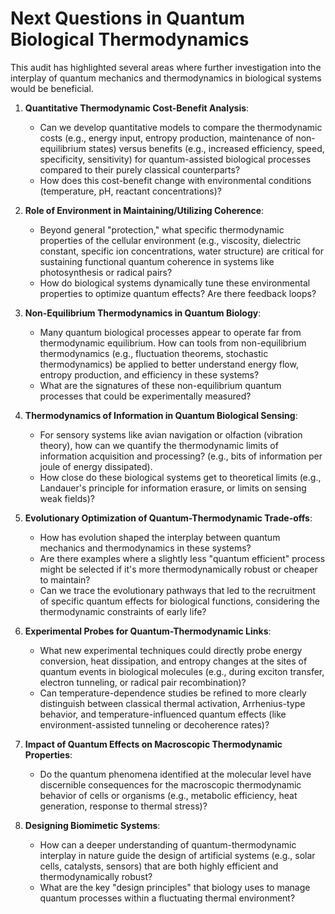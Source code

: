 # Next Questions in Quantum Biological Thermodynamics

This audit has highlighted several areas where further investigation into the interplay of quantum mechanics and thermodynamics in biological systems would be beneficial.

1.  **Quantitative Thermodynamic Cost-Benefit Analysis**:
    *   Can we develop quantitative models to compare the thermodynamic costs (e.g., energy input, entropy production, maintenance of non-equilibrium states) versus benefits (e.g., increased efficiency, speed, specificity, sensitivity) for quantum-assisted biological processes compared to their purely classical counterparts?
    *   How does this cost-benefit change with environmental conditions (temperature, pH, reactant concentrations)?

2.  **Role of Environment in Maintaining/Utilizing Coherence**:
    *   Beyond general "protection," what specific thermodynamic properties of the cellular environment (e.g., viscosity, dielectric constant, specific ion concentrations, water structure) are critical for sustaining functional quantum coherence in systems like photosynthesis or radical pairs?
    *   How do biological systems dynamically tune these environmental properties to optimize quantum effects? Are there feedback loops?

3.  **Non-Equilibrium Thermodynamics in Quantum Biology**:
    *   Many quantum biological processes appear to operate far from thermodynamic equilibrium. How can tools from non-equilibrium thermodynamics (e.g., fluctuation theorems, stochastic thermodynamics) be applied to better understand energy flow, entropy production, and efficiency in these systems?
    *   What are the signatures of these non-equilibrium quantum processes that could be experimentally measured?

4.  **Thermodynamics of Information in Quantum Biological Sensing**:
    *   For sensory systems like avian navigation or olfaction (vibration theory), how can we quantify the thermodynamic limits of information acquisition and processing? (e.g., bits of information per joule of energy dissipated).
    *   How close do these biological systems get to theoretical limits (e.g., Landauer's principle for information erasure, or limits on sensing weak fields)?

5.  **Evolutionary Optimization of Quantum-Thermodynamic Trade-offs**:
    *   How has evolution shaped the interplay between quantum mechanics and thermodynamics in these systems?
    *   Are there examples where a slightly less "quantum efficient" process might be selected if it's more thermodynamically robust or cheaper to maintain?
    *   Can we trace the evolutionary pathways that led to the recruitment of specific quantum effects for biological functions, considering the thermodynamic constraints of early life?

6.  **Experimental Probes for Quantum-Thermodynamic Links**:
    *   What new experimental techniques could directly probe energy conversion, heat dissipation, and entropy changes at the sites of quantum events in biological molecules (e.g., during exciton transfer, electron tunneling, or radical pair recombination)?
    *   Can temperature-dependence studies be refined to more clearly distinguish between classical thermal activation, Arrhenius-type behavior, and temperature-influenced quantum effects (like environment-assisted tunneling or decoherence rates)?

7.  **Impact of Quantum Effects on Macroscopic Thermodynamic Properties**:
    *   Do the quantum phenomena identified at the molecular level have discernible consequences for the macroscopic thermodynamic behavior of cells or organisms (e.g., metabolic efficiency, heat generation, response to thermal stress)?

8.  **Designing Biomimetic Systems**:
    *   How can a deeper understanding of quantum-thermodynamic interplay in nature guide the design of artificial systems (e.g., solar cells, catalysts, sensors) that are both highly efficient and thermodynamically robust?
    *   What are the key "design principles" that biology uses to manage quantum processes within a fluctuating thermal environment?
